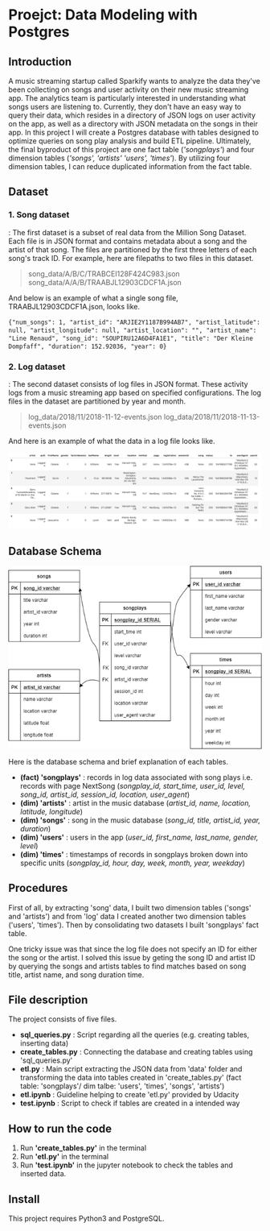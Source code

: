 # Proejct: Data Modeling with Postgres

## Introduction
A music streaming startup called Sparkify wants to analyze the data they've been collecting on songs and user activity on their new music streaming app. The analytics team is particularly interested in understanding what songs users are listening to. Currently, they don't have an easy way to query their data, which resides in a directory of JSON logs on user activity on the app, as well as a directory with JSON metadata on the songs in their app. 
In this project I will create a Postgres database with tables designed to optimize queries on song play analysis and build ETL pipeline.
Ultimately, the final byproduct of this project are one fact table (*'songplays'*) and four dimension tables (*'songs', 'artists' 'users', 'times'*). By utilizing four dimension tables, I can reduce duplicated information from the fact table. 

## Dataset
### 1. Song dataset
: The first dataset is a subset of real data from the Million Song Dataset. Each file is in JSON format and contains metadata about a song and the artist of that song. The files are partitioned by the first three letters of each song's track ID. For example, here are filepaths to two files in this dataset.

> song_data/A/B/C/TRABCEI128F424C983.json
> song_data/A/A/B/TRAABJL12903CDCF1A.json


And below is an example of what a single song file, TRAABJL12903CDCF1A.json, looks like.

    {"num_songs": 1, "artist_id": "ARJIE2Y1187B994AB7", "artist_latitude": null, "artist_longitude": null, "artist_location": "", "artist_name": "Line Renaud", "song_id": "SOUPIRU12A6D4FA1E1", "title": "Der Kleine Dompfaff", "duration": 152.92036, "year": 0}

### 2. Log dataset
: The second dataset consists of log files in JSON format. These activity logs from a music streaming app based on specified configurations. The log files in the dataset are partitioned by year and month.
> log_data/2018/11/2018-11-12-events.json
> log_data/2018/11/2018-11-13-events.json

And here is an example of what the data in a log file looks like.

![log-data](log-data.png)

## Database Schema

![schema diagram](schema_diagram.png)

Here is the database schema and brief explanation of each tables.
- **(fact) 'songplays'** : records in log data associated with song plays i.e. records with page NextSong (*songplay_id, start_time, user_id, level, song_id, artist_id, session_id, location, user_agent*)
- **(dim) 'artists'** : artist in the music database (*artist_id, name, location, latitude, longitude*)
- **(dim) 'songs'** : song in the music database (*song_id, title, artist_id, year, duration*)
- **(dim) 'users'** : users in the app (*user_id, first_name, last_name, gender, level*)
- **(dim) 'times'** : timestamps of records in songplays broken down into specific units (*songplay_id, hour, day, week, month, year, weekday*)


## Procedures
First of all, by extracting 'song' data, I built two dimension tables ('songs' and 'artists') and from 'log' data I created another two dimension tables ('users', 'times'). Then by consolidating two datasets I built 'songplays' fact table. 

One tricky issue was that since the log file does not specify an ID for either the song or the artist. I solved this issue by geting the song ID and artist ID by querying the songs and artists tables to find matches based on song title, artist name, and song duration time.


## File description
The project consists of five files.

- **sql_queries.py** : Script regarding all the queries (e.g. creating tables, inserting data) 
- **create_tables.py** : Connecting the database and creating tables using 'sql_queries.py'
- **etl.py** : Main script extracting the JSON data from 'data' folder and transforming the data into tables created in 'create_tables.py' (fact table: 'songplays'/ dim talbe: 'users', 'times', 'songs', 'artists')  
- **etl.ipynb** : Guideline helping to create 'etl.py' provided by Udacity
- **test.ipynb** : Script to check if tables are created in a intended way

## How to run the code
1. Run **'create_tables.py'** in the terminal
2. Run **'etl.py'** in the terminal
3. Run **'test.ipynb'** in the jupyter notebook to check the tables and inserted data. 

## Install
This project requires Python3 and PostgreSQL.
